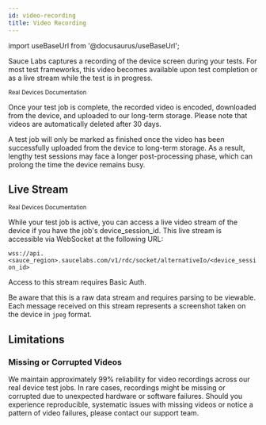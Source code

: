 ```yaml
---
id: video-recording
title: Video Recording
---
```


import useBaseUrl from '@docusaurus/useBaseUrl';

Sauce Labs captures a recording of the device screen during your tests. For most test frameworks, this video becomes available upon test completion or as a live stream while the test is in progress.

<p><small><span className="sauceGreen">Real Devices Documentation</span></small></p>

Once your test job is complete, the recorded video is encoded, downloaded from the device, and uploaded to our long-term storage. Please note that videos are automatically deleted after 30 days.

A test job will only be marked as finished once the video has been successfully uploaded from the device to long-term storage. As a result, lengthy test sessions may face a longer post-processing phase, which can prolong the time the device remains busy.

## Live Stream

<p><small><span className="sauceGreen">Real Devices Documentation</span></small></p>

While your test job is active, you can access a live video stream of the device if you have the job's device_session_id. This live stream is accessible via WebSocket at the following URL:

`wss://api.<sauce_region>.saucelabs.com/v1/rdc/socket/alternativeIo/<device_session_id>`

Access to this stream requires Basic Auth.

Be aware that this is a raw data stream and requires parsing to be viewable. Each message received on this stream represents a screenshot taken on the device in `jpeg` format.


## Limitations

### Missing or Corrupted Videos

We maintain approximately 99% reliability for video recordings across our real device test jobs. In rare cases, recordings might be missing or corrupted due to unexpected hardware or software failures. Should you experience reproducible, systematic issues with missing videos or notice a pattern of video failures, please contact our support team.
